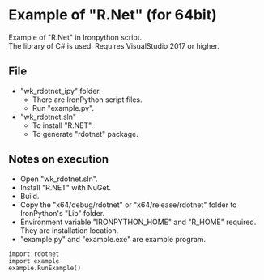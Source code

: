 # Example of "R.Net" (for 64bit)

Example of "R.Net" in Ironpython script.  
The library of C# is used. Requires VisualStudio 2017 or higher.

## File

* "wk_rdotnet_ipy" folder.
  * There are IronPython script files.
  * Run "example.py".
* "wk_rdotnet.sln"
  * To install "R.NET".
  * To generate "rdotnet" package.

## Notes on execution

* Open "wk_rdotnet.sln".
* Install "R.NET" with NuGet.
* Build.
* Copy the "x64/debug/rdotnet" or "x64/release/rdotnet" folder to IronPython's "Lib" folder.
* Environment variable "IRONPYTHON_HOME" and "R_HOME" required. They are installation location.
* "example.py" and "example.exe" are example program.

```
import rdotnet
import example
example.RunExample()
```
